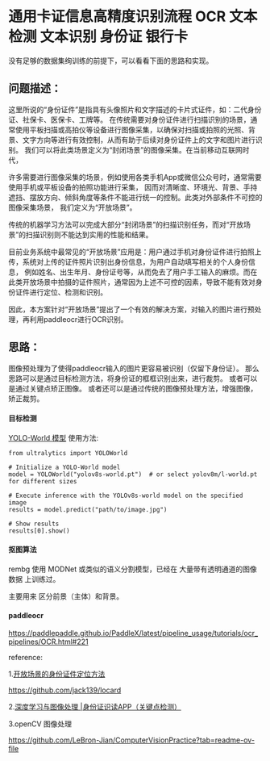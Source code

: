 # 通用卡证信息高精度识别流程 OCR 文本检测 文本识别 身份证 银行卡

没有足够的数据集绚训练的前提下，可以看看下面的思路和实现。

## 问题描述：
这里所说的“身份证件”是指具有头像照片和文字描述的卡片式证件，如：二代身份证、社保卡、医保卡、工牌等。	
在传统需要对身份证件进行扫描识别的场景，通常使用平板扫描或高拍仪等设备进行图像采集，以确保对扫描或拍照的光照、背景、文字方向等进行有效控制，从而有助于后续对身份证件上的文字和图片进行识别。
我们可以将此类场景定义为“封闭场景”的图像采集。在当前移动互联网时代，

许多需要进行图像采集的场景，例如使用各类手机App或微信公众号时，通常需要使用手机或平板设备的拍照功能进行采集，
因而对清晰度、环境光、背景、手持遮挡、摆放方向、倾斜角度等条件不能进行统一的控制。此类对外部条件不可控的图像采集场景，
我们定义为“开放场景”。

传统的机器学习方法可以完成大部分“封闭场景”的扫描识别任务，而对“开放场景”的扫描识别则不能达到实用的性能和结果。	

目前业务系统中最常见的“开放场景”应用是：用户通过手机对身份证件进行拍照上传，系统对上传的证件照片识别出身份信息，为用户自动填写相关的个人身份信息，
例如姓名、出生年月、身份证号等，从而免去了用户手工输入的麻烦。而在此类开放场景中拍摄的证件照片，通常因为上述不可控的因素，导致不能有效对身份证件进行定位、检测和识别。

因此，本方案针对“开放场景”提出了一个有效的解决方案，对输入的图片进行预处理，再利用paddleocr进行OCR识别。

## 思路：
图像预处理为了使得paddleocr输入的图片更容易被识别（仅留下身份证）。
那么思路可以是通过目标检测方法，将身份证的框框识别出来，进行裁剪。
或者可以是通过关键点矫正图像。
或者还可以是通过传统的图像预处理方法，增强图像，矫正裁剪。

#### 目标检测
[YOLO-World 模型](https://docs.ultralytics.com/zh/models/yolo-world/)
使用方法:
```
from ultralytics import YOLOWorld

# Initialize a YOLO-World model
model = YOLOWorld("yolov8s-world.pt")  # or select yolov8m/l-world.pt for different sizes

# Execute inference with the YOLOv8s-world model on the specified image
results = model.predict("path/to/image.jpg")

# Show results
results[0].show()
```

#### 抠图算法
rembg 使用 MODNet 或类似的语义分割模型，已经在 大量带有透明通道的图像数据 上训练过。

主要用来 区分前景（主体）和背景。
#### paddleocr

https://paddlepaddle.github.io/PaddleX/latest/pipeline_usage/tutorials/ocr_pipelines/OCR.html#221

reference:

1.[开放场景的身份证件定位方法](https://mp.weixin.qq.com/s/z3JO6ujvqkVGSEB8ZohOsg?poc_token=HHU07mejovj2nunuVqlbJdoEi642XgTsxz3XwKOZ)

https://github.com/jack139/locard

2.[深度学习与图像处理 |身份证识读APP（关键点检测）](https://mp.weixin.qq.com/s/TceH_7nInlsMmiXn23YFbg)

3.openCV 图像处理

https://github.com/LeBron-Jian/ComputerVisionPractice?tab=readme-ov-file

